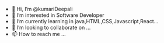 - 👋 Hi, I’m @kumariDeepali
- 👀 I’m interested in Software Developer
- 🌱 I’m currently learning  in java,HTML,CSS,Javascript,React...
- 💞️ I’m looking to collaborate on ...
- 📫 How to reach me ...

<!---
kumariDeepali/kumariDeepali is a ✨ special ✨ repository because its `README.md` (this file) appears on your GitHub profile.
You can click the Preview link to take a look at your changes.
--->
